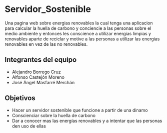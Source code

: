 # Servidor_Sostenible

Una pagina web sobre energias renovables la cual tenga una aplicacion para calcular la huella de carbono y conciencie a las personas sobre el medio ambiente y entonces les conscience a utilizar energias limpias y renovables aparte de reciclar y motive a las personas a utilizar las energias renovables en vez de las no renovables.

## Integrantes del equipo

- Alejandro Borrego Cruz
- Alfonso Castejón Moreno
- José Ángel Masfarré Merchán
  
## Objetivos

- Hacer un servidor sostenible que funcione a partir de una dinamo
- Conscienciar sobre la huella de carbono
- Dar a conocer mas las energías renovables y a intentar que las personas den uso de ellas
